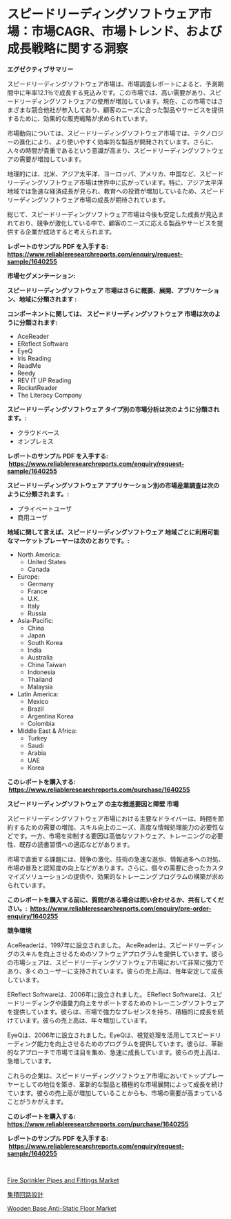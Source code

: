 <p><h1>スピードリーディングソフトウェア市場：市場CAGR、市場トレンド、および成長戦略に関する洞察</h1></p><p><strong>エグゼクティブサマリー</strong></p>
<p><p>スピードリーディングソフトウェア市場は、市場調査レポートによると、予測期間中に年率12.1％で成長する見込みです。この市場では、高い需要があり、スピードリーディングソフトウェアの使用が増加しています。現在、この市場ではさまざまな競合他社が参入しており、顧客のニーズに合った製品やサービスを提供するために、効果的な販売戦略が求められています。</p><p>市場動向については、スピードリーディングソフトウェア市場では、テクノロジーの進化により、より使いやすく効率的な製品が開発されています。さらに、人々の時間が貴重であるという意識が高まり、スピードリーディングソフトウェアの需要が増加しています。</p><p>地理的には、北米、アジア太平洋、ヨーロッパ、アメリカ、中国など、スピードリーディングソフトウェア市場は世界中に広がっています。特に、アジア太平洋地域では急速な経済成長が見られ、教育への投資が増加しているため、スピードリーディングソフトウェア市場の成長が期待されています。</p><p>総じて、スピードリーディングソフトウェア市場は今後も安定した成長が見込まれており、競争が激化している中で、顧客のニーズに応える製品やサービスを提供する企業が成功すると考えられます。</p></p>
<p><strong>レポートのサンプル PDF を入手する: <a href="https://www.reliableresearchreports.com/enquiry/request-sample/1640255">https://www.reliableresearchreports.com/enquiry/request-sample/1640255</a></strong></p>
<p><strong>市場セグメンテーション:</strong></p>
<p><strong> スピードリーディングソフトウェア 市場はさらに概要、展開、アプリケーション、地域に分類されます :</strong></p>
<p><strong>コンポーネントに関しては、 スピードリーディングソフトウェア 市場は次のように分類されます: &nbsp;</strong></p>
<p><ul><li>AceReader</li><li>EReflect Software</li><li>EyeQ</li><li>Iris Reading</li><li>ReadMe</li><li>Reedy</li><li>REV IT UP Reading</li><li>RocketReader</li><li>The Literacy Company</li></ul></p>
<p><strong> スピードリーディングソフトウェア タイプ別の市場分析は次のように分類されます。:</strong></p>
<p><ul><li>クラウドベース</li><li>オンプレミス</li></ul></p>
<p><strong>レポートのサンプル PDF を入手する: &nbsp;<a href="https://www.reliableresearchreports.com/enquiry/request-sample/1640255">https://www.reliableresearchreports.com/enquiry/request-sample/1640255</a></strong></p>
<p><strong> スピードリーディングソフトウェア アプリケーション別の市場産業調査は次のように分類されます。:</strong></p>
<p><ul><li>プライベートユーザ</li><li>商用ユーザ</li></ul></p>
<p><strong>地域に関して言えば、スピードリーディングソフトウェア 地域ごとに利用可能なマーケットプレーヤーは次のとおりです。:</strong></p>
<p><ul>
    <li>
        North America:
        <ul>
            <li>United States</li>
            <li>Canada</li>
        </ul>
    </li>
    <li>
        Europe:
        <ul>
            <li>Germany</li>
            <li>France</li>
            <li>U.K.</li>
            <li>Italy</li>
            <li>Russia</li>
        </ul>
    </li>
    <li>
        Asia-Pacific:
        <ul>
            <li>China</li>
            <li>Japan</li>
            <li>South Korea</li>
            <li>India</li>
            <li>Australia</li>
            <li>China Taiwan</li>
            <li>Indonesia</li>
            <li>Thailand</li>
            <li>Malaysia</li>
        </ul>
    </li>
    <li>
        Latin America:
        <ul>
            <li>Mexico</li>
            <li>Brazil</li>
            <li>Argentina Korea</li>
            <li>Colombia</li>
        </ul>
    </li>
    <li>
        Middle East & Africa:
        <ul>
            <li>Turkey</li>
            <li>Saudi</li>
            <li>Arabia</li>
            <li>UAE</li>
            <li>Korea</li>
        </ul>
    </li>
    </ul></p>
<p><strong>このレポートを購入する: &nbsp;<a href="https://www.reliableresearchreports.com/purchase/1640255">https://www.reliableresearchreports.com/purchase/1640255</a></strong></p>
<p><strong>スピードリーディングソフトウェア の主な推進要因と障壁 市場</strong></p>
<p><p>スピードリーディングソフトウェア市場における主要なドライバーは、時間を節約するための需要の増加、スキル向上のニーズ、高度な情報処理能力の必要性などです。一方、市場を抑制する要因は高価なソフトウェア、トレーニングの必要性、既存の読書習慣への適応などがあります。</p><p>市場で直面する課題には、競争の激化、技術の急速な進歩、情報過多への対処、市場の普及と認知度の向上などがあります。さらに、個々の需要に合ったカスタマイズソリューションの提供や、効果的なトレーニングプログラムの構築が求められています。</p></p>
<p><strong>このレポートを購入する前に、質問がある場合は問い合わせるか、共有してください。:&nbsp; <a href="https://www.reliableresearchreports.com/enquiry/pre-order-enquiry/1640255">https://www.reliableresearchreports.com/enquiry/pre-order-enquiry/1640255</a></strong></p>
<p><strong>競争環境</strong></p>
<p><p>AceReaderは、1997年に設立されました。 AceReaderは、スピードリーディングのスキルを向上させるためのソフトウェアプログラムを提供しています。彼らの市場シェアは、スピードリーディングソフトウェア市場において非常に強力であり、多くのユーザーに支持されています。彼らの売上高は、毎年安定して成長しています。</p><p>EReflect Softwareは、2006年に設立されました。 EReflect Softwareは、スピードリーディングや語彙力向上をサポートするためのトレーニングソフトウェアを提供しています。彼らは、市場で強力なプレゼンスを持ち、積極的に成長を続けています。彼らの売上高は、年々増加しています。</p><p>EyeQは、2006年に設立されました。EyeQは、視覚処理を活用してスピードリーディング能力を向上させるためのプログラムを提供しています。彼らは、革新的なアプローチで市場で注目を集め、急速に成長しています。彼らの売上高は、急増しています。</p><p>これらの企業は、スピードリーディングソフトウェア市場においてトッププレーヤーとしての地位を築き、革新的な製品と積極的な市場展開によって成長を続けています。彼らの売上高が増加していることからも、市場の需要が高まっていることがうかがえます。</p></p>
<p><strong>このレポートを購入する: &nbsp; <a href="https://www.reliableresearchreports.com/purchase/1640255">https://www.reliableresearchreports.com/purchase/1640255</a></strong></p>
<p><strong>レポートのサンプル PDF を入手する: &nbsp;<a href="https://www.reliableresearchreports.com/enquiry/request-sample/1640255">https://www.reliableresearchreports.com/enquiry/request-sample/1640255</a></strong><strong></strong></p>
<p>&nbsp;</p>
<p><p><a href="https://github.com/guneycigdem35/Market-Research-Report-List-2/blob/main/fire-sprinkler-pipes-and-fittings-market.md">Fire Sprinkler Pipes and Fittings Market</a></p><p><a href="https://medium.com/@colbu56546/ic-%E3%83%87%E3%82%B6%E3%82%A4%E3%83%B3%E5%B8%82%E5%A0%B4%E3%81%AF-%E5%B8%82%E5%A0%B4%E3%82%B7%E3%82%A7%E3%82%A2-%E3%82%B5%E3%82%A4%E3%82%BA-%E3%81%8A%E3%82%88%E3%81%B32031%E5%B9%B4%E3%81%BE%E3%81%A7%E3%81%AE%E4%BA%88%E6%B8%AC%E3%81%AB%E7%84%A6%E7%82%B9%E3%82%92%E5%BD%93%E3%81%A6%E3%81%A6%E3%81%84%E3%81%BE%E3%81%99-9f994778238b">集積回路設計</a></p><p><a href="https://github.com/Paul14Anderson63/Market-Research-Report-List-3/blob/main/wooden-base-anti-static-floor-market.md">Wooden Base Anti-Static Floor Market</a></p></p>